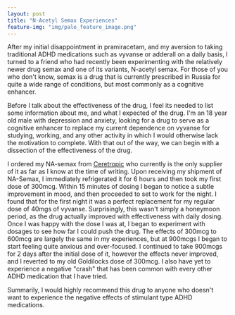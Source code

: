 ```yaml
---
layout: post
title: "N-Acetyl Semax Experiences"
feature-img: "img/pale_feature_image.png"
---
```




After my initial disappointment in pramiracetam, and my aversion to taking traditional ADHD medications such as vyvanse or adderall on a daily basis, I turned to a friend who had recently been experimenting with the relatively newer drug semax and one of its variants, N-acetyl semax. For those of you who don't know, semax is a drug that is currently prescribed in Russia for quite a wide range of conditions, but most commonly as a cognitive enhancer.



Before I talk about the effectiveness of the drug, I feel its needed to list some information about me, and what I expected of the drug. I'm an 18 year old male with depression and anxiety, looking for a drug to serve as a cognitive enhancer to replace my current dependence on vyvanse for studying, working, and any other activity in which I would otherwise lack the motivation to complete. With that out of the way, we can begin with a dissection of the effectiveness of the drug. 



I ordered my NA-semax from [Ceretropic](http://www.ceretropic.com/n-acetyl-semax-spray/) who currently is the only supplier of it as far as I know at the time of writing. Upon receiving my shipment of NA-Semax, I immediately refrigerated it for 6 hours and then took my first dose of 300mcg. Within 15 minutes of dosing I began to notice a subtle improvement in mood, and then proceeded to set to work for the night. I found that for the first night it was a perfect replacement for my regular dose of 40mgs of vyvanse. Surprisingly, this wasn't simply a honeymoon period, as the drug actually improved with effectiveness with daily dosing. Once I was happy with the dose I was at, I began to experiment with dosages to see how far I could push the drug. The effects of 300mcg to 600mcg are largely the same in my experiences, but at 900mcgs I began to start feeling quite anxious and over-focused. I continued to take 900mcgs for 2 days after the initial dose of it, however the effects never improved, and I reverted to my old Goldilocks dose of 300mcg. I also have yet to experience a negative "crash" that has been common with every other ADHD medication that I have tried.



Summarily, I would highly recommend this drug to anyone who doesn't want to experience the negative effects of stimulant type ADHD medications.











